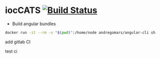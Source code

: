 # iocCATS [![Build Status](https://travis-ci.org/andregomars/iocCATS.svg?branch=master)](https://travis-ci.org/andregomars/iocCATS)

* Build angular bundles
```bash
docker run -it --rm -v "$(pwd)":/home/node andregomars/angular-cli sh
```

add gitlab CI

test ci